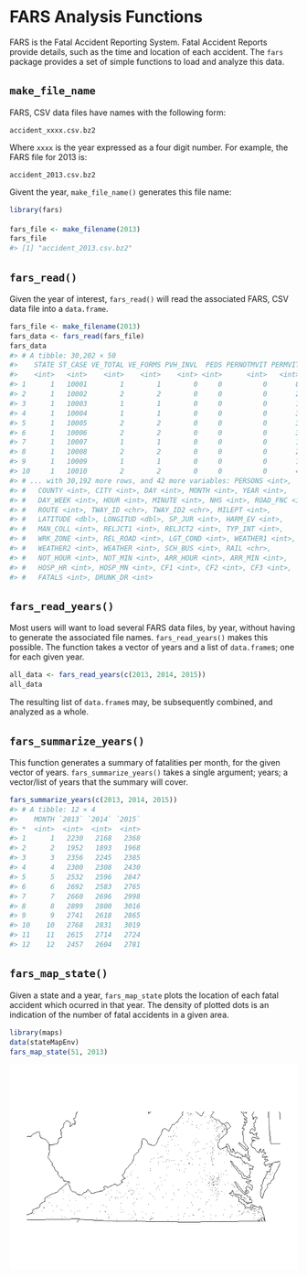 
<!-- README.md is generated from README.Rmd. Please edit that file -->
FARS Analysis Functions
=======================

FARS is the Fatal Accident Reporting System. Fatal Accident Reports provide details, such as the time and location of each accident. The `fars` package provides a set of simple functions to load and analyze this data.

`make_file_name`
----------------

FARS, CSV data files have names with the following form:

    accident_xxxx.csv.bz2

Where `xxxx` is the year expressed as a four digit number. For example, the FARS file for 2013 is:

    accident_2013.csv.bz2

Givent the year, `make_file_name()` generates this file name:

``` r
library(fars)

fars_file <- make_filename(2013)
fars_file
#> [1] "accident_2013.csv.bz2"
```

`fars_read()`
-------------

Given the year of interest, `fars_read()` will read the associated FARS, CSV data file into a `data.frame`.

``` r
fars_file <- make_filename(2013)
fars_data <- fars_read(fars_file)
fars_data
#> # A tibble: 30,202 × 50
#>    STATE ST_CASE VE_TOTAL VE_FORMS PVH_INVL  PEDS PERNOTMVIT PERMVIT
#>    <int>   <int>    <int>    <int>    <int> <int>      <int>   <int>
#> 1      1   10001        1        1        0     0          0       8
#> 2      1   10002        2        2        0     0          0       2
#> 3      1   10003        1        1        0     0          0       1
#> 4      1   10004        1        1        0     0          0       3
#> 5      1   10005        2        2        0     0          0       3
#> 6      1   10006        2        2        0     0          0       3
#> 7      1   10007        1        1        0     0          0       1
#> 8      1   10008        2        2        0     0          0       2
#> 9      1   10009        1        1        0     0          0       1
#> 10     1   10010        2        2        0     0          0       4
#> # ... with 30,192 more rows, and 42 more variables: PERSONS <int>,
#> #   COUNTY <int>, CITY <int>, DAY <int>, MONTH <int>, YEAR <int>,
#> #   DAY_WEEK <int>, HOUR <int>, MINUTE <int>, NHS <int>, ROAD_FNC <int>,
#> #   ROUTE <int>, TWAY_ID <chr>, TWAY_ID2 <chr>, MILEPT <int>,
#> #   LATITUDE <dbl>, LONGITUD <dbl>, SP_JUR <int>, HARM_EV <int>,
#> #   MAN_COLL <int>, RELJCT1 <int>, RELJCT2 <int>, TYP_INT <int>,
#> #   WRK_ZONE <int>, REL_ROAD <int>, LGT_COND <int>, WEATHER1 <int>,
#> #   WEATHER2 <int>, WEATHER <int>, SCH_BUS <int>, RAIL <chr>,
#> #   NOT_HOUR <int>, NOT_MIN <int>, ARR_HOUR <int>, ARR_MIN <int>,
#> #   HOSP_HR <int>, HOSP_MN <int>, CF1 <int>, CF2 <int>, CF3 <int>,
#> #   FATALS <int>, DRUNK_DR <int>
```

`fars_read_years()`
-------------------

Most users will want to load several FARS data files, by year, without having to generate the associated file names. `fars_read_years()` makes this possible. The function takes a vector of years and a list of `data.frame`s; one for each given year.

``` r
all_data <- fars_read_years(c(2013, 2014, 2015))
all_data
```

The resulting list of `data.frame`s may, be subsequently combined, and analyzed as a whole.

`fars_summarize_years()`
------------------------

This function generates a summary of fatalities per month, for the given vector of years. `fars_summarize_years()` takes a single argument; years; a vector/list of years that the summary will cover.

``` r
fars_summarize_years(c(2013, 2014, 2015))
#> # A tibble: 12 × 4
#>    MONTH `2013` `2014` `2015`
#> *  <int>  <int>  <int>  <int>
#> 1      1   2230   2168   2368
#> 2      2   1952   1893   1968
#> 3      3   2356   2245   2385
#> 4      4   2300   2308   2430
#> 5      5   2532   2596   2847
#> 6      6   2692   2583   2765
#> 7      7   2660   2696   2998
#> 8      8   2899   2800   3016
#> 9      9   2741   2618   2865
#> 10    10   2768   2831   3019
#> 11    11   2615   2714   2724
#> 12    12   2457   2604   2781
```

`fars_map_state()`
------------------

Given a state and a year, `fars_map_state` plots the location of each fatal accident which ocurred in that year. The density of plotted dots is an indication of the number of fatal accidents in a given area.

``` r
library(maps)
data(stateMapEnv)
fars_map_state(51, 2013)
```

![](README-unnamed-chunk-6-1.png)
